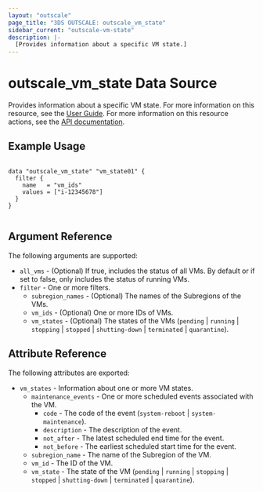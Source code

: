 ```yaml
---
layout: "outscale"
page_title: "3DS OUTSCALE: outscale_vm_state"
sidebar_current: "outscale-vm-state"
description: |-
  [Provides information about a specific VM state.]
---
```


# outscale_vm_state Data Source

Provides information about a specific VM state.
For more information on this resource, see the [User Guide](https://wiki.outscale.net/display/EN/About+Instance+Lifecycle).
For more information on this resource actions, see the [API documentation](https://docs.outscale.com/api#readvmsstate).

## Example Usage

```hcl

data "outscale_vm_state" "vm_state01" {
  filter {
    name   = "vm_ids"
    values = ["i-12345678"]
  }
}


```

## Argument Reference

The following arguments are supported:

* `all_vms` - (Optional) If true, includes the status of all VMs. By default or if set to false, only includes the status of running VMs.
* `filter` - One or more filters.
  * `subregion_names` - (Optional) The names of the Subregions of the VMs.
  * `vm_ids` - (Optional) One or more IDs of VMs.
  * `vm_states` - (Optional) The states of the VMs (`pending` \| `running` \| `stopping` \| `stopped` \| `shutting-down` \| `terminated` \| `quarantine`).

## Attribute Reference

The following attributes are exported:

* `vm_states` - Information about one or more VM states.
  * `maintenance_events` - One or more scheduled events associated with the VM.
      * `code` - The code of the event (`system-reboot` \| `system-maintenance`).
      * `description` - The description of the event.
      * `not_after` - The latest scheduled end time for the event.
      * `not_before` - The earliest scheduled start time for the event.
  * `subregion_name` - The name of the Subregion of the VM.
  * `vm_id` - The ID of the VM.
  * `vm_state` - The state of the VM (`pending` \| `running` \| `stopping` \| `stopped` \| `shutting-down` \| `terminated` \| `quarantine`).
